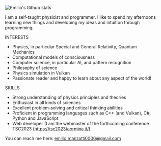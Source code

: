 ![Emilio's Github stats](https://github-readme-stats.vercel.app/api?username=emilim&theme=github_dark)

I am a self-taught physicist and programmer. I like to spend my afternoons learning new things and developing my ideas and intuition through programming. 

INTERESTS
- Physics, in particular Special and General Relativity, Quantum Mechanics
- Computational models of consciousness
- Computer science, in particular AI, and pattern recognition
- Philosophy of science
- Physics simulation in Vulkan
- Passionate reader and happy to learn about any aspect of the world!

SKILLS
- Strong understanding of physics principles and theories
- Enthusiast in all kinds of sciences
- Excellent problem-solving and critical thinking abilities
- Proficient in programming languages such as C++ (and Vulkan), C#, Python and JavaScript
- Web developer (I am the webmaster of the forthcoming conference TSC2023 (https://tsc2023taormina.it/) 

You can reach me here: emilio.manzotti0006@gmail.com
